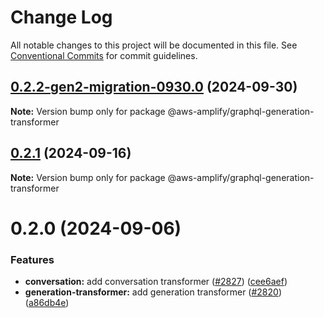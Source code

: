 # Change Log

All notable changes to this project will be documented in this file.
See [Conventional Commits](https://conventionalcommits.org) for commit guidelines.

## [0.2.2-gen2-migration-0930.0](https://github.com/aws-amplify/amplify-category-api/compare/@aws-amplify/graphql-generation-transformer@0.2.1...@aws-amplify/graphql-generation-transformer@0.2.2-gen2-migration-0930.0) (2024-09-30)

**Note:** Version bump only for package @aws-amplify/graphql-generation-transformer

## [0.2.1](https://github.com/aws-amplify/amplify-category-api/compare/@aws-amplify/graphql-generation-transformer@0.2.0...@aws-amplify/graphql-generation-transformer@0.2.1) (2024-09-16)

**Note:** Version bump only for package @aws-amplify/graphql-generation-transformer

# 0.2.0 (2024-09-06)

### Features

- **conversation:** add conversation transformer ([#2827](https://github.com/aws-amplify/amplify-category-api/issues/2827)) ([cee6aef](https://github.com/aws-amplify/amplify-category-api/commit/cee6aef1358293fe51909a64d1cf9941afc46aba))
- **generation-transformer:** add generation transformer ([#2820](https://github.com/aws-amplify/amplify-category-api/issues/2820)) ([a86db4e](https://github.com/aws-amplify/amplify-category-api/commit/a86db4e40962565fb55b7262a7d771f21bacef2a))
